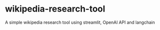 # wikipedia-research-tool
A simple wikipedia research tool using streamlit, OpenAI API and langchain
